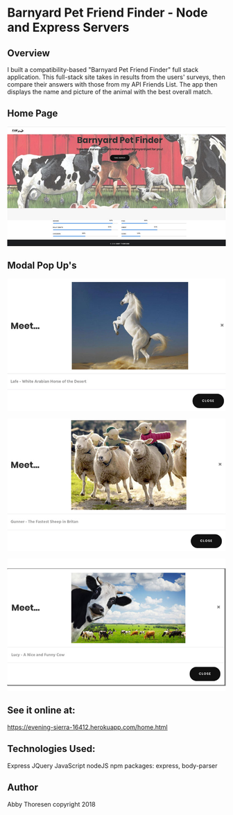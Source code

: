 # Barnyard Pet Friend Finder - Node and Express Servers



## Overview
I built a compatibility-based "Barnyard Pet Friend Finder" full stack application. This full-stack site takes in results from the users' surveys, then compare their answers with those from my API Friends List. The app then displays the name and picture of the animal with the best overall match.


## Home Page
<a href="home_page.jpg" target="_blank"><img src="home_page.jpg" alt="Home Page" style="max-width:100%;"></a>


## Modal Pop Up's
<a href="lafe.jpg" target="_blank"><img src="lafe.jpg" alt="Horse Modal Pop Up" style="max-width:100%;"></a>

<a href="sheep.jpg" target="_blank"><img src="sheep.jpg" alt="Sheep Modal Pop Up" style="max-width:100%;"></a>

<a href="cow.jpg" target="_blank"><img src="cow.jpg" alt="Cow Modal Pop Up" style="max-width:100%;"></a>



## See it online at:
https://evening-sierra-16412.herokuapp.com/home.html

## Technologies Used:
Express
JQuery
JavaScript
nodeJS
npm packages: express, body-parser

## Author
Abby Thoresen copyright 2018
